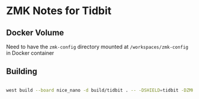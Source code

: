 # ZMK Notes for Tidbit

## Docker Volume

Need to have the `zmk-config` directory mounted at `/workspaces/zmk-config` in Docker container

## Building

``` sh

west build --board nice_nano -d build/tidbit . -- -DSHIELD=tidbit -DZMK_CONFIG=/workspaces/zmk-config/keyboards/zmk-config

```
